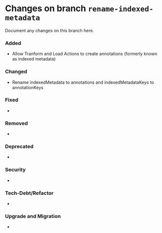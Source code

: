 # Changes on branch `rename-indexed-metadata`
Document any changes on this branch here.
### Added
- Allow Tranform and Load Actions to create annotations (formerly known as indexed metadata)

### Changed
- Rename indexedMetadata to annotations and indexedMetadataKeys to annotationKeys

### Fixed
- 

### Removed
- 

### Deprecated
- 

### Security
- 

### Tech-Debt/Refactor
- 

### Upgrade and Migration
- 
